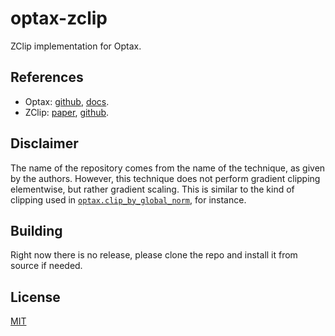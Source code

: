 # optax-zclip
ZClip implementation for Optax.

## References

- Optax: [github](https://github.com/google-deepmind/optax), [docs](https://optax.readthedocs.io/en/latest/).
- ZClip: [paper](https://arxiv.org/abs/2504.02507), [github](https://github.com/bluorion-com/ZClip).


## Disclaimer

The name of the repository comes from the name of the technique, as given by the authors. However, this technique does not perform gradient clipping elementwise, but rather gradient scaling. This is similar to the kind of clipping used in [`optax.clip_by_global_norm`](https://optax.readthedocs.io/en/latest/api/transformations.html#optax.clip_by_global_norm), for instance.


## Building

Right now there is no release, please clone the repo and install it from source if needed.


## License

[MIT](https://choosealicense.com/licenses/mit/)